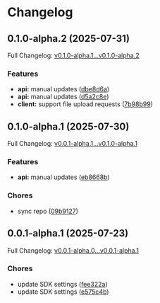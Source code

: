 # Changelog

## 0.1.0-alpha.2 (2025-07-31)

Full Changelog: [v0.1.0-alpha.1...v0.1.0-alpha.2](https://github.com/joinanvil/python-sdk/compare/v0.1.0-alpha.1...v0.1.0-alpha.2)

### Features

* **api:** manual updates ([dbe8d6a](https://github.com/joinanvil/python-sdk/commit/dbe8d6a806f3b172456a205e759dddccb3854c21))
* **api:** manual updates ([d5a2c8e](https://github.com/joinanvil/python-sdk/commit/d5a2c8eedd4c9f5e76f984aab23d1346cacafc7f))
* **client:** support file upload requests ([7b98b99](https://github.com/joinanvil/python-sdk/commit/7b98b99d1a8ef5b9445243b2bdf71eab19f39a3c))

## 0.1.0-alpha.1 (2025-07-30)

Full Changelog: [v0.0.1-alpha.1...v0.1.0-alpha.1](https://github.com/joinanvil/python-sdk/compare/v0.0.1-alpha.1...v0.1.0-alpha.1)

### Features

* **api:** manual updates ([eb8668b](https://github.com/joinanvil/python-sdk/commit/eb8668b4222475b12787cbf54109dc60917ad476))


### Chores

* sync repo ([09b9127](https://github.com/joinanvil/python-sdk/commit/09b9127d3c1d3a8b0db8613057e6b105d9896efd))

## 0.0.1-alpha.1 (2025-07-23)

Full Changelog: [v0.0.1-alpha.0...v0.0.1-alpha.1](https://github.com/Blueplanai/python-sdk/compare/v0.0.1-alpha.0...v0.0.1-alpha.1)

### Chores

* update SDK settings ([fee322a](https://github.com/Blueplanai/python-sdk/commit/fee322ad737e28f060a74d0c27d3936f42b9a4a4))
* update SDK settings ([e575c4b](https://github.com/Blueplanai/python-sdk/commit/e575c4b9e7ed1a351ed982975553c4b02a76b2b8))
